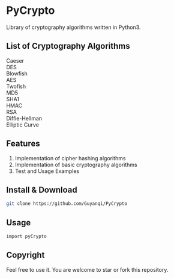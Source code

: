 # PyCrypto

Library of cryptography algorithms written in Python3. 
 
## List of Cryptography Algorithms  
Caeser  
DES  
Blowfish  
AES  
Twofish  
MD5  
SHA1  
HMAC  
RSA  
Diffie-Hellman  
Elliptic Curve  

## Features

1. Implementation of cipher hashing algorithms  
2. Implementation of basic cryptography algorithms   
3. Test and Usage Examples   

## Install & Download  
```bash
git clone https://github.com/Guyanqi/PyCrypto  
```
## Usage
```bash
import pyCrypto 
```  

## Copyright
Feel free to use it. You are welcome to star or fork this repository.  